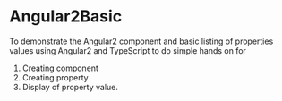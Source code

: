 # Angular2Basic
To demonstrate the Angular2 component and basic listing of properties values 
using Angular2 and TypeScript to do simple hands on for 
1. Creating component
2. Creating property
3. Display of property value.


